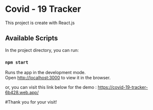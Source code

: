 # Covid - 19 Tracker

This project is create with React.js

## Available Scripts

In the project directory, you can run:

### `npm start`

Runs the app in the development mode.\
Open [http://localhost:3000](http://localhost:3000) to view it in the browser.

or, you can visit this link below for the demo :
https://covid-19-tracker-6b428.web.app/

#Thank you for your visit!


